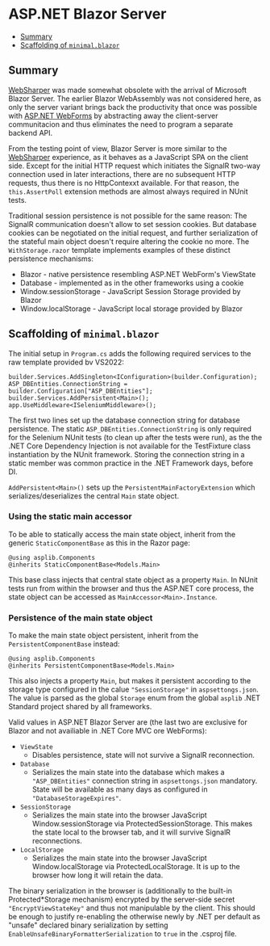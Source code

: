 # ASP.NET Blazor Server

* [Summary](#summary)
* [Scaffolding of ```minimal.blazor```](#scaffolding-of-minimalblazor)

## Summary

 [WebSharper](websharper.md) was made somewhat obsolete with the arrival of
 Microsoft Blazor Server. The earlier Blazor WebAssembly was not considered
 here, as only the server variant brings back the productivity that once was
 possible with [ASP.NET WebForms](webforms-core.md) by abstracting away the client-server
 communitacion and thus eliminates the need to program a separate backend API.

 From the testing point of view, Blazor Server is more similar to the
 [WebSharper](websharper.md) experience, as it behaves as a JavaScript SPA on
 the client side. Except for the initial HTTP request which initiates the
 SignalR two-way connection used in later interactions, there are no subsequent
 HTTP requests, thus there is no HttpContexxt available. For that reason, the
 ```this.AssertPoll``` extension methods are almost always required in NUnit
 tests.

Traditional session persistence is not possible for the same reason: The SignalR
communication doesn't allow to set session cookies. But database cookies can be
negotiated on the initial request, and further serialization of the stateful
main object doesn't require altering the cookie no more. The
```WithStorage.razor``` template implements examples of these distinct
persistence mechanisms:

* Blazor - native persistence resembling ASP.NET WebForm's ViewState
* Database - implemented as in the other frameworks using a cookie
* Window.sessionStorage - JavaScript Session Storage provided by Blazor
* Window.localStorage - JavaScript local storage provided by Blazor


## Scaffolding of ```minimal.blazor```

The initial setup  in ```Program.cs``` adds the following required services to
the raw template provided bv VS2022:

```
builder.Services.AddSingleton<IConfiguration>(builder.Configuration);
ASP_DBEntities.ConnectionString = builder.Configuration["ASP_DBEntities"];
builder.Services.AddPersistent<Main>();
app.UseMiddleware<ISeleniumMiddleware>(); 
```

The first two lines set up the database connection string for database
persistence. The static ```ASP_DBEntities.ConnectionString``` is only required
for the Selenium NUnit tests (to clean up after the tests were run), as the the
.NET Core Dependency Injection is not available for the TestFixture class
instantiation by the NUnit framework. Storing the connection string in a static
member was common practice in the .NET Framework days, before DI.

```AddPersistent<Main>()``` sets up the ```PersistentMainFactoryExtension```
which serializes/deserializes the central ```Main``` state object.


### Using the static main accessor

To be able to statically access the main state object, inherit from the generic
```StaticComponentBase``` as this in the Razor page:
```
@using asplib.Components
@inherits StaticComponentBase<Models.Main>
```
This base class injects that central state object as a property ```Main```. In
NUnit tests run from within the browser and thus the ASP.NET core process, the
state object can be accessed as ```MainAccessor<Main>.Instance```.


### Persistence of the main state object

To make the main state object persistent, inherit from the
```PersistentComponentBase``` instead:
```
@using asplib.Components
@inherits PersistentComponentBase<Models.Main>
```
This also injects a property ```Main```, but makes it persistent according to
the storage type configured in the calue ```"SessionStorage"``` in
```aspsettongs.json```. The value is parsed as the global ```Storage``` enum
from the global ```asplib``` .NET Standard project shared by all frameworks.

Valid values in ASP.NET Blazor Server are (the last two are exclusive for Blazor
and not availiable in .NET Core MVC ore WebForms):

 * ```ViewState```
   - Disables persistence, state will not survive a SignalR reconnection.
 * ```Database```
   - Serializes the main state into the database which makes a
     ```"ASP_DBEntities"``` connection string in ```aspsettongs.json```
     mandatory. State will be available as many days as configured in
     ```"DatabaseStorageExpires"```.
 * ```SessionStorage```
   - Serializes the main state into the browser JavaScript Window.sessionStorage
     via ProtectedSessionStorage. This makes the state local to the browser tab,
     and it will survive SignalR reconnections.
 * ```LocalStorage```
   - Serializes the main state into the browser JavaScript Window.localStorage
     via ProtectedLocalStorage. It is up to the browser how long it will
     retain the data.

The binary serialization in the browser is (additionally to the built-in
Protected*Storage mechanism) encrypted by the server-side secret
```"EncryptViewStateKey"``` and thus not manipulable by the client. This should
be enough to justify re-enabling the otherwise newly by .NET per default as
"unsafe" declared binary serialization by setting
```EnableUnsafeBinaryFormatterSerialization``` to ```true``` in the .csproj
file.
